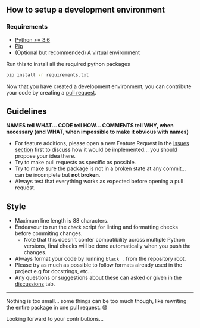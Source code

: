 ## How to setup a development environment
### Requirements
- [Python >= 3.6](https://www.python.org/)
- [Pip](https://pip.pypa.io/en/stable/installation/)
- (Optional but recommended) A virtual environment

Run this to install all the required python packages
```sh
pip install -r requirements.txt
```

Now that you have created a development environment, you can contribute your code by creating a [pull request](https://github.com/AnonymouX47/term-img/pulls).

## Guidelines
**NAMES tell WHAT... CODE tell HOW... COMMENTS tell WHY, when necessary (and WHAT, when impossible to make it obvious with names)**

- For feature additions, please open a new Feature Request in the [issues section](https://github.com/AnonymouX47/term-img/issues) first to discuss how it would be implemented... you should propose your idea there.
- Try to make pull requests as specific as possible.
- Try to make sure the package is not in a broken state at any commit... can be incomplete but **not broken**.
- Always test that everything works as expected before opening a pull request.

## Style
- Maximum line length is 88 characters.
- Endeavour to run the `check` script for linting and formatting checks before commiting changes.
  - Note that this doesn't confer compatibility across multiple Python versions, final checks will be done automatically when you push the changes.
- Always format your code by running `black .` from the repository root.
- Please try as much as possible to follow formats already used in the project e.g for docstrings, etc...
- Any questions or suggestions about these can asked or given in the [discussions](https://github.com/AnonymouX47/term-img/discussions) tab.

* * *

Nothing is too small... some things can be too much though, like rewriting the entire package in one pull request. :smile:

Looking forward to your contributions...

